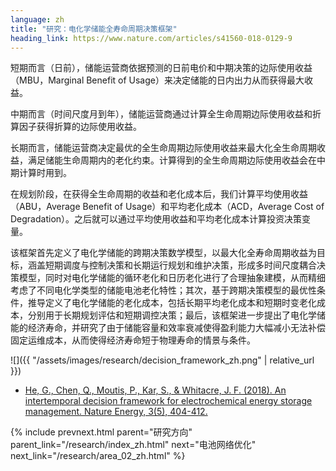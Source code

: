 ```yaml
---
language: zh
title: "研究：电化学储能全寿命周期决策框架"
heading_link: https://www.nature.com/articles/s41560-018-0129-9
---
```

短期而言（日前），储能运营商依据预测的日前电价和中期决策的边际使用收益（MBU，Marginal Benefit of Usage）来决定储能的日内出力从而获得最大收益。

中期而言（时间尺度月到年），储能运营商通过计算全生命周期边际使用收益和折算因子获得折算的边际使用收益。

长期而言，储能运营商决定最优的全生命周期边际使用收益来最大化全生命周期收益，满足储能生命周期内的老化约束。计算得到的全生命周期边际使用收益会在中期计算时用到。

在规划阶段，在获得全生命周期的收益和老化成本后，我们计算平均使用收益（ABU，Average Benefit of Usage）和平均老化成本（ACD，Average Cost of Degradation）。之后就可以通过平均使用收益和平均老化成本计算投资决策变量。

该框架首先定义了电化学储能的跨期决策数学模型，以最大化全寿命周期收益为目标，涵盖短期调度与控制决策和长期运行规划和维护决策，形成多时间尺度耦合决策模型，同时对电化学储能的循环老化和日历老化进行了合理抽象建模，从而精细考虑了不同电化学类型的储能电池老化特性；其次，基于跨期决策模型的最优性条件，推导定义了电化学储能的老化成本，包括长期平均老化成本和短期时变老化成本，分别用于长期规划评估和短期调控决策；最后，该框架进一步提出了电化学储能的经济寿命，并研究了由于储能容量和效率衰减使得盈利能力大幅减小无法补偿固定运维成本，从而使得经济寿命短于物理寿命的情景与条件。

![]({{ "/assets/images/research/decision_framework_zh.png" | relative_url }})

- [He, G., Chen, Q., Moutis, P., Kar, S., & Whitacre, J. F. (2018). An intertemporal decision framework for electrochemical energy storage management. Nature Energy, 3(5), 404-412.](https://www.nature.com/articles/s41560-018-0129-9)


{% include prevnext.html parent="研究方向" parent_link="/research/index_zh.html" next="电池网络优化" next_link="/research/area_02_zh.html" %}
